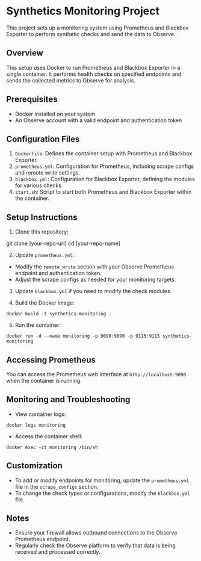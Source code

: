 # Synthetics Monitoring Project

This project sets up a monitoring system using Prometheus and Blackbox Exporter to perform synthetic checks and send the data to Observe.

## Overview

This setup uses Docker to run Prometheus and Blackbox Exporter in a single container. It performs health checks on specified endpoints and sends the collected metrics to Observe for analysis.

## Prerequisites

- Docker installed on your system
- An Observe account with a valid endpoint and authentication token

## Configuration Files

1. `Dockerfile`: Defines the container setup with Prometheus and Blackbox Exporter.
2. `prometheus.yml`: Configuration for Prometheus, including scrape configs and remote write settings.
3. `blackbox.yml`: Configuration for Blackbox Exporter, defining the modules for various checks.
4. `start.sh`: Script to start both Prometheus and Blackbox Exporter within the container.

## Setup Instructions

1. Clone this repository:

git clone [your-repo-url]
cd [your-repo-name]

2. Update `prometheus.yml`:
- Modify the `remote_write` section with your Observe Prometheus endpoint and authentication token.
- Adjust the scrape configs as needed for your monitoring targets.

3. Update `blackbox.yml` if you need to modify the check modules.

4. Build the Docker image:

```docker build -t synthetics-monitoring .```

5. Run the container:

```docker run -d --name monitoring -p 9090:9090 -p 9115:9115 synthetics-monitoring```


## Accessing Prometheus

You can access the Prometheus web interface at `http://localhost:9090` when the container is running.

## Monitoring and Troubleshooting

- View container logs:

```docker logs monitoring```

- Access the container shell:

```docker exec -it monitoring /bin/sh```

## Customization

- To add or modify endpoints for monitoring, update the `prometheus.yml` file in the `scrape_configs` section.
- To change the check types or configurations, modify the `blackbox.yml` file.

## Notes

- Ensure your firewall allows outbound connections to the Observe Prometheus endpoint.
- Regularly check the Observe platform to verify that data is being received and processed correctly.